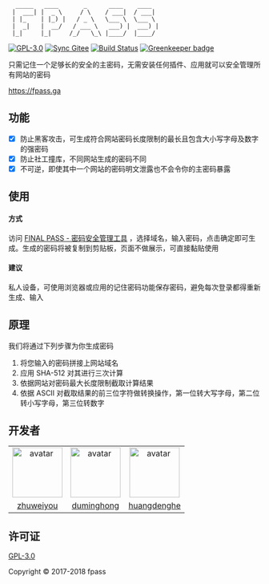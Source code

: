 ```
  _____   ____       _      ____    ____
 |  ___| |  _ \     / \    / ___|  / ___|
 | |_    | |_) |   / _ \   \___ \  \___ \
 |  _|   |  __/   / ___ \   ___) |  ___) |
 |_|     |_|     /_/   \_\ |____/  |____/
```

[![GPL-3.0](https://img.shields.io/badge/license-GPL--3.0-blue.svg)](LICENSE)
[![Sync Gitee](https://img.shields.io/badge/sync-gitee-green.svg)](https://gitee.com/fpass/fpass)
[![Build Status](https://travis-ci.org/fpass/fpass.svg?branch=master)](https://travis-ci.org/fpass/fpass)
[![Greenkeeper badge](https://badges.greenkeeper.io/fpass/fpass.svg)](https://greenkeeper.io)

只需记住一个足够长的安全的主密码，无需安装任何插件、应用就可以安全管理所有网站的密码

https://fpass.ga

## 功能

- [x] 防止黑客攻击，可生成符合网站密码长度限制的最长且包含大小写字母及数字的强密码
- [x] 防止社工撞库，不同网站生成的密码不同
- [x] 不可逆，即使其中一个网站的密码明文泄露也不会令你的主密码暴露

## 使用

#### 方式

访问 [FINAL PASS - 密码安全管理工具](https://fpass.ga) ，选择域名，输入密码，点击确定即可生成。生成的密码将被复制到剪贴板，页面不做展示，可直接黏贴使用

#### 建议

私人设备，可使用浏览器或应用的记住密码功能保存密码，避免每次登录都得重新生成、输入

## 原理

我们将通过下列步骤为你生成密码

1. 将您输入的密码拼接上网站域名
1. 应用 SHA-512 对其进行三次计算
1. 依据网站对密码最大长度限制截取计算结果
1. 依据 ASCII 对截取结果的前三位字符做转换操作，第一位转大写字母，第二位转小写字母，第三位转数字

## 开发者

<table>
  <tr>
    <td align="center">
      <a href="https://github.com/zhuweiyou">
        <img width="100" src="https://avatars3.githubusercontent.com/u/8413791?s=460&v=4" alt="avatar">
      </a>
    </td>
    <td align="center">
      <a href="https://github.com/duminghong">
        <img width="100" src="https://avatars1.githubusercontent.com/u/14065828?s=460&v=4" alt="avatar">
      </a>
    </td>
    <td align="center">
      <a href="https://github.com/huangdenghe">
        <img width="100" src="https://avatars2.githubusercontent.com/u/10628154?s=460&v=4" alt="avatar">
      </a>
    </td>
  </tr>
  <tr>
    <td align="center">
      <a href="https://github.com/zhuweiyou">zhuweiyou</a>
    </td>
    <td align="center">
      <a href="https://github.com/duminghong">duminghong</a>
    </td>
    <td align="center">
      <a href="https://github.com/huangdenghe">huangdenghe</a>
    </td>
  </tr>
</table>

## 许可证

[GPL-3.0](LICENSE)

Copyright © 2017-2018 fpass
